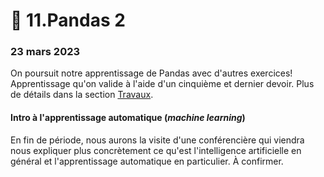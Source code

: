 # 🐼 11.Pandas 2

### 23 mars 2023

On poursuit notre apprentissage de Pandas avec d'autres exercices! Apprentissage qu'on valide à l'aide d'un cinquième et dernier devoir. Plus de détails dans la section [Travaux](../travaux/travaux.md#devoir-5).

#### Intro à l'apprentissage automatique (_machine learning_)

En fin de période, nous aurons la visite d'une conférencière qui viendra nous expliquer plus concrètement ce qu'est l'intelligence artificielle en général et l'apprentissage automatique en particulier. À confirmer.
